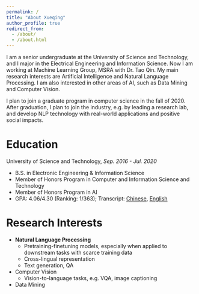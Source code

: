 ```yaml
---
permalink: /
title: "About Xueqing"
author_profile: true
redirect_from: 
  - /about/
  - /about.html
---
```


I am a senior undergraduate at the University of Science and Technology, and I major in the Electrical Engineering and Information Science. Now I am working at Machine Learning Group, MSRA with Dr. Tao Qin. My main research interests are Artificial Intelligence and Natural Language Processing. I am also interested in other areas of AI, such as Data Mining and Computer Vision.

I plan to join a graduate program in computer science in the fall of 2020. After graduation, I plan to join the industry, e.g. by leading a research lab, and develop NLP technology with real-world applications and positive social impacts.

# Education

University of Science and Technology, *Sep. 2016 - Jul. 2020*
* B.S. in Electronic Engineering & Information Science
* Member of Honors Program in Computer and Information Science and Technology
* Member of Honors Program in AI
* GPA: 4.06/4.30 (Ranking: 1/363); Transcript: [Chinese](/files/transcript_chi.pdf), [English](/files/transcript_eng.pdf)

# Research Interests

* **Natural Language Processing**
  * Pretraining-finetuning models, especially when applied to downstream tasks with scarce training data
  * Cross-lingual representation
  * Text generation, QA
* Computer Vision
  * Vision-to-language tasks, e.g. VQA, image captioning
* Data Mining
